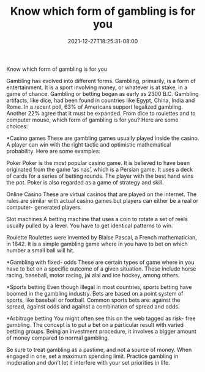 ﻿---
title: "Know which form of gambling is for you"
date: 2021-12-27T18:25:31-08:00
description: "Gambling Tips for Web Success"
featured_image: "/images/Gambling.jpg"
tags: ["Gambling"]
---

Know which form of gambling is for you

Gambling has evolved into different forms. Gambling, primarily, is a form of entertainment.  It is a sport involving money, or whatever is at stake, in a game of chance. Gambling or betting began as early as 2300 B.C.  Gambling artifacts, like dice, had been found in countries like Egypt, China, India and Rome. In a recent poll, 63% of Americans support legalized gambling. Another 22% agree that it must be expanded. From dice to roulettes and to computer mouse, which form of gambling is for you? Here are some choices: 


*Casino games 
These are gambling games usually played inside the casino. A player can win with the right tactic and optimistic mathematical probability. Here are some examples: 

Poker
Poker is the most popular casino game. It is believed to have been originated from the game ‘as nas’, which is a Persian game. It uses a deck of cards for a series of betting rounds.  The player with the best hand wins the pot. Poker is also regarded as a game of strategy and skill. 

Online Casino
These are virtual casinos that are played on the internet. The rules are similar with actual casino games but players can either be a real or computer- generated players. 

Slot machines
A betting machine that uses a coin to rotate a set of reels usually pulled by a lever. You have to get identical patterns to win. 

Roulette 
Roulettes were invented by Blaise Pascal, a French mathematician, in 1842. It is a simple gambling game where in you have to bet on which number a small ball will hit. 


*Gambling with fixed- odds
These are certain types of game where in you have to bet on a specific outcome of a given situation. These include horse racing, baseball, motor racing, jai alai and ice hockey, among others. 


*Sports betting 
Even though illegal in most countries, sports betting have boomed in the gambling industry. Bets are based on a point system of sports, like baseball or football. Common sports bets are: against the spread, against odds and against a combination of spread and odds. 


*Arbitrage betting 
You might often see this on the web tagged as risk- free gambling. The concept is to put a bet on a particular result with varied betting groups. Being an investment procedure, it involves a bigger amount of money compared to normal gambling. 

 
Be sure to treat gambling as a pastime, and not a source of money. When engaged in one, set a maximum spending limit. Practice gambling in moderation and don’t let it interfere with your set priorities in life.


